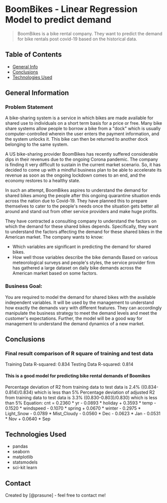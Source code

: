 # BoomBikes - Linear Regression Model to predict demand
> BoomBikes is a bike rental company. They want to predict the demand for bike rentals post covid-19 based on the historical data.


## Table of Contents
* [General Info](#general-information)
* [Conclusions](#conclusions)
* [Technologies Used](#technologies-used)

<!-- You can include any other section that is pertinent to your problem -->

## General Information
### Problem Statement
A bike-sharing system is a service in which bikes are made available for shared use to individuals on a short term basis for a price or free. Many bike share systems allow people to borrow a bike from a "dock" which is usually computer-controlled wherein the user enters the payment information, and the system unlocks it. This bike can then be returned to another dock belonging to the same system.


A US bike-sharing provider BoomBikes has recently suffered considerable dips in their revenues due to the ongoing Corona pandemic. The company is finding it very difficult to sustain in the current market scenario. So, it has decided to come up with a mindful business plan to be able to accelerate its revenue as soon as the ongoing lockdown comes to an end, and the economy restores to a healthy state. 


In such an attempt, BoomBikes aspires to understand the demand for shared bikes among the people after this ongoing quarantine situation ends across the nation due to Covid-19. They have planned this to prepare themselves to cater to the people's needs once the situation gets better all around and stand out from other service providers and make huge profits.


They have contracted a consulting company to understand the factors on which the demand for these shared bikes depends. Specifically, they want to understand the factors affecting the demand for these shared bikes in the American market. The company wants to know:

* Which variables are significant in predicting the demand for shared bikes.
* How well those variables describe the bike demands
Based on various meteorological surveys and people's styles, the service provider firm has gathered a large dataset on daily bike demands across the American market based on some factors. 


### Business Goal:
You are required to model the demand for shared bikes with the available independent variables. It will be used by the management to understand how exactly the demands vary with different features. They can accordingly manipulate the business strategy to meet the demand levels and meet the customer's expectations. Further, the model will be a good way for management to understand the demand dynamics of a new market. 



<!-- You don't have to answer all the questions - just the ones relevant to your project. -->

## Conclusions
### Final result comparison of R square of training and test data
Training Data R-squared: 0.834
Testing Data R-squared: 0.814

#### This is a good model for predicting bike rental demands of Boomikes
Percentage deviation of R2 from training data to test data is 2.4% ((0.834-0.814)/0.834) which is less than 5%
Percentage deviation of adjusted R2 from training data to test data is 3.3% ((0.830-0.803)/0.830) which is less than 5%
Equation: cnt = 0.2360 * yr - 0.0893 * holiday + 0.3593 * temp - 0.1520 * windspeed - 0.1070 * spring + 0.0670 * winter - 0.2975 * Light_Snow - 0.0789 * Mist_Cloudy - 0.0560 * Dec - 0.0623 * Jan - 0.0531 * Nov + 0.0640 * Sep

<!-- You don't have to answer all the questions - just the ones relevant to your project. -->


## Technologies Used
- pandas
- seaborn
- matplotlib
- statsmodels
- sci-kit learn


## Contact
Created by [@prasune] - feel free to contact me!


